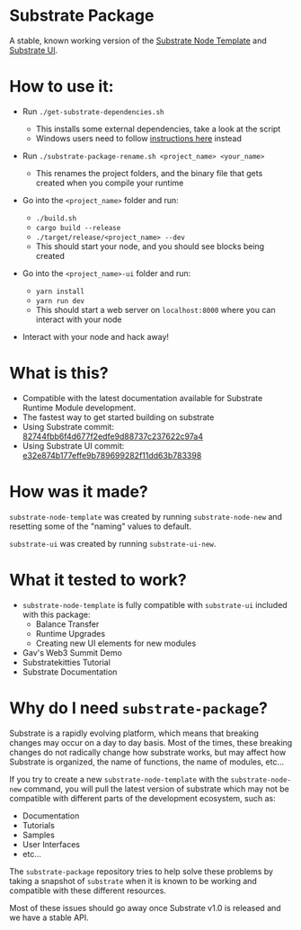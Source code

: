 # Substrate Package

A stable, known working version of the [Substrate Node Template](https://github.com/paritytech/substrate/tree/master/node-template) and [Substrate UI](https://github.com/paritytech/substrate-ui).

# How to use it:

 * Run `./get-substrate-dependencies.sh`
    * This installs some external dependencies, take a look at the script
    * Windows users need to follow [instructions here](https://github.com/paritytech/substrate#61-hacking-on-substrate) instead

 * Run `./substrate-package-rename.sh <project_name> <your_name>`
    * This renames the project folders, and the binary file that gets created when you compile your runtime

* Go into the `<project_name>` folder and run:
    * `./build.sh`
    * `cargo build --release`
    * `./target/release/<project_name> --dev`
    * This should start your node, and you should see blocks being created

* Go into the `<project_name>-ui` folder and run:
    * `yarn install`
    * `yarn run dev`
    * This should start a web server on `localhost:8000` where you can interact with your node

* Interact with your node and hack away!

# What is this?

* Compatible with the latest documentation available for Substrate Runtime Module development.
* The fastest way to get started building on substrate
* Using Substrate commit: [82744fbb6f4d677f2edfe9d88737c237622c97a4](https://github.com/paritytech/substrate/commit/82744fbb6f4d677f2edfe9d88737c237622c97a4)
* Using Substrate UI commit: [e32e874b177effe9b789699282f11dd63b783398](https://github.com/paritytech/substrate-ui/commit/e32e874b177effe9b789699282f11dd63b783398)

# How was it made?

`substrate-node-template` was created by running `substrate-node-new` and resetting some of the "naming" values to default.

`substrate-ui` was created by running `substrate-ui-new`.

# What it tested to work?

* `substrate-node-template` is fully compatible with `substrate-ui` included with this package:
    * Balance Transfer
    * Runtime Upgrades
    * Creating new UI elements for new modules
* Gav's Web3 Summit Demo
* Substratekitties Tutorial
* Substrate Documentation

# Why do I need `substrate-package`?

Substrate is a rapidly evolving platform, which means that breaking changes may occur on a day to day basis.
Most of the times, these breaking changes do not radically change how substrate works, but may affect how Substrate is organized, the name of functions, the name of modules, etc...

If you try to create a new `substrate-node-template` with the `substrate-node-new` command, you will pull the latest version of substrate which may not be compatible with different parts of the development ecosystem, such as:

* Documentation
* Tutorials
* Samples
* User Interfaces
* etc...

The `substrate-package` repository tries to help solve these problems by taking a snapshot of `substrate` when it is known to be working and compatible with these different resources.

Most of these issues should go away once Substrate v1.0 is released and we have a stable API.
